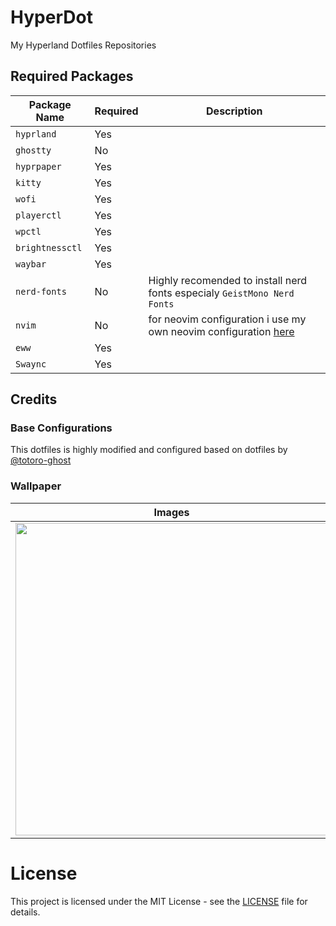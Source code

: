 # HyperDot

My Hyperland Dotfiles Repositories


## Required Packages

| Package Name | Required | Description |
|---|---|---|
| `hyprland` | Yes | |
| `ghostty` | No | |
| `hyprpaper` | Yes | |
| `kitty` | Yes | |
| `wofi` | Yes | |
| `playerctl` | Yes | |
| `wpctl` | Yes | |
| `brightnessctl` | Yes | |
| `waybar` | Yes | |
| `nerd-fonts` | No |Highly recomended to install nerd fonts especialy `GeistMono Nerd Fonts`|
| `nvim` | No | for neovim configuration i use my own neovim configuration [here](https://github.com/bluespada/neocat)|
| `eww`| Yes | |
| `Swaync`| Yes | |


## Credits
### Base Configurations
This dotfiles is highly modified and configured based on dotfiles by [@totoro-ghost](https://github.com/totoro-ghost/dotfiles)

### Wallpaper
|Images|Source|Author|
|---|---|---|
|<img src="https://w.wallhaven.cc/full/yq/wallhaven-yqj21x.jpg" width="500" /> | [Wallhaven](https://w.wallhaven.cc/full/yq/wallhaven-yqj21x.jpg) | [strbrrrr](https://wallhaven.cc/user/strbrrrr)|


# License
This project is licensed under the MIT License - see the [LICENSE](LICENSE) file for details.
